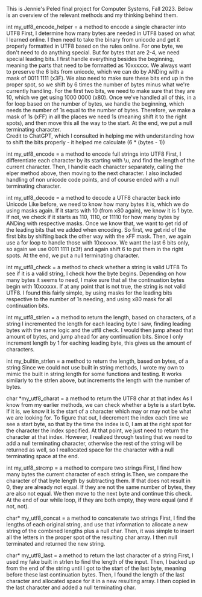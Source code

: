 This is Jennie's Peled final project for Computer Systems, Fall 2023. Below is an overview of the relevant methods and my thinking behind them.

int my_utf8_encode_helper = a method to encode a single character into UTF8
First, I determine how many bytes are needed in UTF8 based on what I learned online. I then need to take the binary from unicode and get it properly formatted in UTF8 based on the rules online.
For one byte, we don't need to do anything special. But for bytes that are 2-4, we need special leading bits. I first handle everything besides the beginning, meaning the parts that need to be formatted as 10xxxxxx. 
We always want to preserve the 6 bits from unicode, which we can do by ANDing with a mask of 0011 1111 (x3F). We also need to make sure these bits end up in the proper spot, so we shift by 6 times the number of bytes minus what we're currently handling.
For the first two bits, we need to make sure that they are 10, which we get using 1000 0000 (x80). 
Once we've handled all of this, in a for loop based on the number of bytes, we handle the beginning, which needs the number of 1s equal to the number of bytes.
Therefore, we make a mask of 1s (xFF) in all the places we need 1s (meaning shift it to the right spots), and then move this all the way to the start.
At the end, we put a null terminating character.  
Credit to ChatGPT, which I consulted in helping me with understanding how to shift the bits properly - it helped me calculate (6 * (bytes - 1))

int my_utf8_encode = a method to encode full strings into UTF8
First, I differentiate each character by its starting with \u, and find the length of the current character. 
Then, I handle each character separately, calling the elper method above, then moving to the next character.
I also included handling of non unicode code points, and of course ended with a null terminating character.

int my_utf8_decode = a method to decode a UTF8 character back into Unicode
Like before, we need to know how many bytes it is, which we do using masks again. If it starts with 10 (from x80 again), we know it is 1 byte. If not, we check if it starts as 110, 1110, or 11110 for how many bytes by ANDing with respective masks.
Once we know that, we want to get rid of the leading bits that we added when encoding. So first, we get rid of the first bits by shifting back the other way with the xFF mask. 
Then, we again use a for loop to handle those with 10xxxxxx. We want the last 6 bits only, so again we use 0011 1111 (x3f) and again shift 6 to put them in the right spots.
At the end, we put a null terminating character. 

int my_utf8_check = a method to check whether a string is valid UTF8
To see if it is a valid string, I check how the byte begins. Depending on how many bytes it seems to need, I make sure that all the continuation bytes begin with 10xxxxxx. If at any point that is not true, the string is not valid UTF8.
I found this fairly simple, by using masks for the leading bits respective to the number of 1s needing, and using x80 mask for all continuation bits. 

int my_utf8_strlen = a method to return the length, based on characters, of a string
I incremented the length for each leading byte I saw, finding leading bytes with the same logic and the utf8 check. 
I would then jump ahead that amount of bytes, and jump ahead for any continuation bits. Since I only increment length by 1 for eaching leading byte, this gives us the amount of characters.

int my_builtin_strlen = a method to return the length, based on bytes, of a string
Since we could not use built in string methods, I wrote my own to mimic the built in string length for some functions and testing. It works similarly to the strlen above, but increments the length with the number of bytes.

char *my_utf8_charat = a method to return the UTF8 char at that index
As I know from my earlier methods, we can check whether a byte is a start byte. If it is, we know it is the start of a character which may or may not be what we are looking for.
To figure that out, I decrement the index each time we see a start byte, so that by the time the index is 0, I am at the right spot for the character the index specified.
At that point, we just need to return the character at that index. However, I realized through testing that we need to add a null terminating character, otherwise the rest of the string will be returned as well, so I reallocated space for the character with a null terminating space at the end.

int my_utf8_strcmp = a method to compare two strings
First, I find how many bytes the current character of each string is.Then, we compare the character of that byte length by subtracting them. If that does not result in 0, they are already not equal.
If they are not the same number of bytes, they are also not equal. We then move to the next byte and continue this check. At the end of our while loop, if they are both empty, they were equal (and if not, not).

char* my_utf8_concat = a method to concatenate two strings
First, I find the lengths of each original string, and use that information to allocate a new string of the combined lengths plus a null char. 
Then, it was simple to insert all the letters in the proper spot of the resulting char array. I then null terminated and returned the new string.

char* my_utf8_last = a method to return the last character of a string
First, I used my fake built in strlen to find the length of the input. Then, I backed up from the end of the string until I got to the start of the last byte, meaning before these last continuation bytes.
Then, I found the length of the last character and allocated space for it in a new resulting array. I then copied in the last character and added a null terminating char.